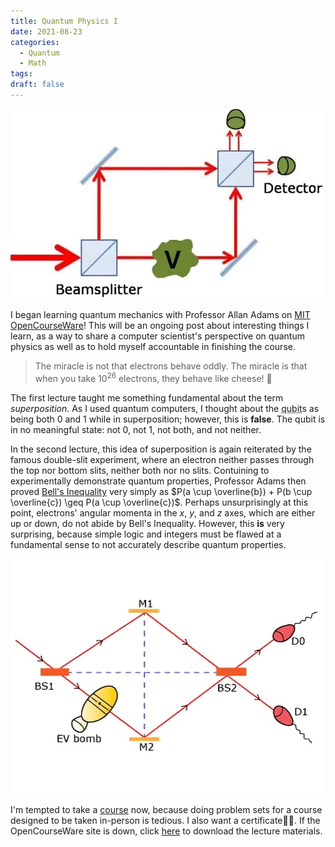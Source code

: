 ```yaml
---
title: Quantum Physics I
date: 2021-08-23
categories:
  - Quantum
  - Math
tags:
draft: false
---
```


![MIT Course Showcase](/images/13.webp)

I began learning quantum mechanics with Professor Allan Adams on [MIT OpenCourseWare](https://ocw.mit.edu/8-04S13)! This will be an ongoing post about interesting things I learn, as a way to share a computer scientist's perspective on quantum physics as well as to hold myself accountable in finishing the course.

> The miracle is not that electrons behave oddly. The miracle is that when you take $10^{26}$ electrons, they behave like cheese! 🧀

The first lecture taught me something fundamental about the term _superposition_. As I used quantum computers, I thought about the <abbr title="Quantum Binary Digit">qubit</abbr>s as being both 0 and 1 while in superposition; however, this is **false**. The qubit is in no meaningful state: not 0, not 1, not both, and not neither.

In the second lecture, this idea of superposition is again reiterated by the famous double-slit experiment, where an electron neither passes through the top nor bottom slits, neither both nor no slits. Contuining to experimentally demonstrate quantum properties, Professor Adams then proved [Bell's Inequality](https://https://wikipedia.org/wiki/Bell%27s_theorem) very simply as $P(a \cup \overline{b}) + P(b \cup \overline{c}) \geq P(a \cup \overline{c})$. Perhaps unsurprisingly at this point, electrons' angular momenta in the _x_, _y_, and _z_ axes, which are either up or down, do not abide by Bell's Inequality. However, this **is** very surprising, because simple logic and integers must be flawed at a fundamental sense to not accurately describe quantum properties.

![OCW](/images/ocw2.webp)

I'm tempted to take a [course](https://online.stanford.edu/courses/soe-yeeqmse01-quantum-mechanics-scientists-and-engineers) now, because doing problem sets for a course designed to be taken in-person is tedious. I also want a certificate😮‍💨. If the OpenCourseWare site is down, click <a href="/data/quantumPhysics.zip">here</a> to download the lecture materials.
